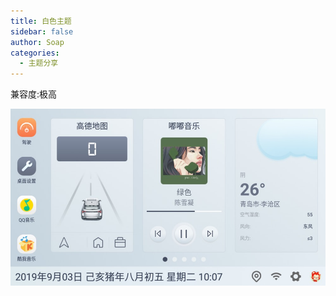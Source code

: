 ```yaml
---
title: 白色主题
sidebar: false
author: Soap
categories:
  - 主题分享
---
```


兼容度:极高<br/>

![layout1](../../img/theme_baise.jpg)

